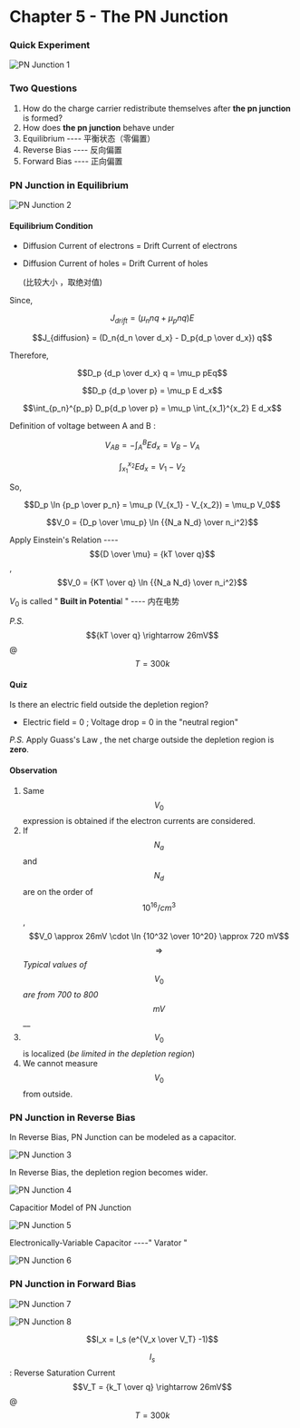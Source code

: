 # Chapter 5 - The PN Junction

### Quick Experiment

![PN Junction 1](http://pcih4qs1o.bkt.clouddn.com/PN%20Junction%201.jpg)

### Two Questions

1. How do the charge carrier redistribute themselves after **the pn junction** is formed?
2. How does **the pn junction** behave under
3. Equilibrium ---- 平衡状态（零偏置）
4. Reverse Bias ---- 反向偏置
5. Forward Bias ---- 正向偏置

### PN Junction in Equilibrium

![PN Junction 2](http://pcih4qs1o.bkt.clouddn.com/PN%20Junction%202.jpg)

#### Equilibrium Condition

* Diffusion Current of electrons = Drift Current of electrons
* Diffusion Current of holes = Drift Current of holes

  \(比较大小 ，取绝对值\)



Since, 

$$J_{drift} = ( \mu_n nq + \mu_p nq) E$$ 

$$J_{diffusion} = (D_n{d_n \over d_x} - D_p{d_p \over d_x}) q$$



Therefore, 

$$D_p {d_p \over d_x} q = \mu_p pEq$$ 

$$D_p {d_p \over p} = \mu_p E d_x$$ 

$$\int_{p_n}^{p_p} D_p{d_p \over p} = \mu_p \int_{x_1}^{x_2} E d_x$$



Definition of voltage between A and B : 

$$V_{AB} = -\int_A^B E d_x = V_B - V_A$$

 $$\int_{x_1}^{x_2} E d_x = V_1- V_2$$



So,

$$D_p \ln {p_p \over p_n} = \mu_p (V_{x_1} - V_{x_2}) = \mu_p V_0$$

$$V_0 = {D_p \over \mu_p} \ln {{N_a N_d} \over n_i^2}$$



Apply Einstein's Relation ---- $${D \over \mu} = {kT \over q}$$ , $$V_0 = {KT \over q} \ln {{N_a N_d} \over n_i^2}$$

$V_0$ is called " **Built in Potentia**l " ---- 内在电势

_P.S._ $${kT \over q} \rightarrow 26mV$$ @ $$T = 300k$$

#### 

#### Quiz

Is there an electric field outside the depletion region?

* Electric field = 0 ; Voltage drop = 0 in the "neutral region"

_P.S._ Apply Guass's Law , the net charge outside the depletion region is **zero**.

#### Observation

1. Same $$V_0$$ expression is obtained if the electron currents are considered.
2. If $$N_a$$ and $$N_d$$ are on the order of $$10^{16} / cm^3$$, $$V_0 \approx 26mV \cdot \ln {10^32 \over 10^20} \approx 720 mV$$ $$\Rightarrow$$ _Typical values of_ $$V_0$$ _are from 700 to 800_ $$mV$$\_\_
3. $$V_0$$ is localized \(_be limited in the depletion region_\)
4. We cannot measure $$V_0$$ from outside.

### PN Junction in Reverse Bias

In Reverse Bias, PN Junction can be modeled as a capacitor. 

![PN Junction 3](http://pcih4qs1o.bkt.clouddn.com/PN%20Junction%203.jpg) 

In Reverse Bias, the depletion region becomes wider. 

![PN Junction 4](http://pcih4qs1o.bkt.clouddn.com/PN%20Junction%204.jpg) 

Capacitior Model of PN Junction 

![PN Junction 5](http://pcih4qs1o.bkt.clouddn.com/PN%20Junction%205.jpg) 

Electronically-Variable Capacitor ----" Varator " 

![PN Junction 6](http://pcih4qs1o.bkt.clouddn.com/PN%20Junction%206.jpg)

### PN Junction in Forward Bias

![PN Junction 7](http://pcih4qs1o.bkt.clouddn.com/PN%20Junction%207.jpg)

![PN Junction 8](http://pcih4qs1o.bkt.clouddn.com/PN%20Junction%208.jpg) 

$$I_x = I_s (e^{V_x \over V_T} -1)$$

$$I_s$$ : Reverse Saturation Current $$V_T = {k_T \over q} \rightarrow 26mV$$ @ $$T = 300k$$


